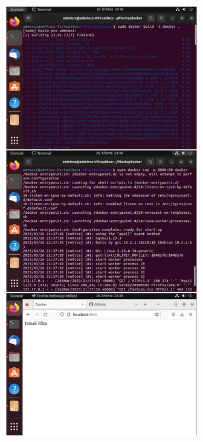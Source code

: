![docker_1.png](https://github.com/OGLokomotiva/PRG/blob/main/Docker/docker_1.png)
![docker_2.png](https://github.com/OGLokomotiva/PRG/blob/main/Docker/docker_2.png)
![docker_3.png](https://github.com/OGLokomotiva/PRG/blob/main/Docker/docker_3.png)
